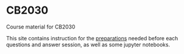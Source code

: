 # CB2030
Course material for CB2030

This site contains instruction for the [preparations](prep/index.ml) needed before each questions and answer session, as well as some jupyter notebooks.
